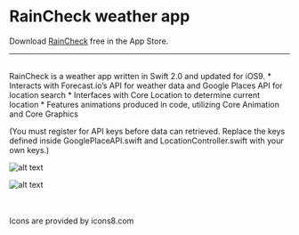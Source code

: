 # RainCheck weather app

Download [RainCheck](https://itunes.apple.com/app/id1009096503) free in the App Store.

---
<br />
RainCheck is a weather app written in Swift 2.0 and updated for iOS9.
* Interacts with Forecast.io’s API for weather data and Google Places API for location search
* Interfaces with Core Location to determine current location
* Features animations produced in code, utilizing Core Animation and Core Graphics
<br />

(You must register for API keys before data can retrieved. Replace the keys defined inside GooglePlaceAPI.swift and LocationController.swift with your own keys.)



![alt text](http://s22.postimg.org/byl19zioh/Screen_Shot_2016_04_13_at_2_27_30_PM.png)

![alt text](http://i.imgur.com/W7QQJiw.gif) 

<br />
<br />
Icons are provided by icons8.com

